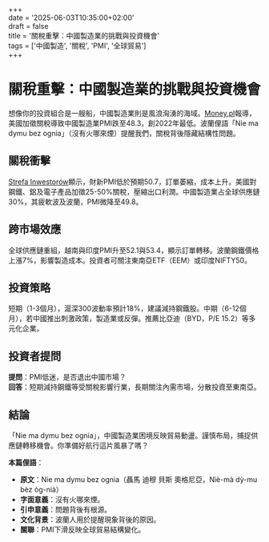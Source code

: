 +++  
date = '2025-06-03T10:35:00+02:00'  
draft = false  
title = '關稅重擊：中國製造業的挑戰與投資機會'  
tags = ['中國製造', '關稅', 'PMI', '全球貿易']  
+++

# 關稅重擊：中國製造業的挑戰與投資機會

想像你的投資組合是一艘船，中國製造業則是風浪洶湧的海域。[Money.pl](https://www.money.pl/gospodarka/najgorszy-wynik-od-2022-tak-cla-uderzyly-w-chinskie-fabryki-7163604677126880a.html)報導，美國加徵關稅導致中國製造業PMI跌至48.3，創2022年最低。波蘭俚語「Nie ma dymu bez ognia」（沒有火哪來煙）提醒我們，關稅背後隱藏結構性問題。

## 關稅衝擊
[Strefa Inwestorów](https://strefainwestorow.pl/wiadomosci/20250603/indeks-pmi-w-chinach-w-przemysle-wg-caixin-w-v-483-pkt-konsensus-507-pkt)顯示，財新PMI低於預期50.7，訂單萎縮，成本上升。美國對鋼鐵、鋁及電子產品加徵25-50%關稅，壓縮出口利潤。中國製造業占全球供應鏈30%，其疲軟波及波蘭，PMI微降至49.8。

## 跨市場效應
全球供應鏈重組，越南與印度PMI升至52.1與53.4，顯示訂單轉移。波蘭鋼鐵價格上漲7%，影響製造成本。投資者可關注東南亞ETF（EEM）或印度NIFTY50。

## 投資策略
短期（1-3個月），滬深300波動率預計18%，建議減持鋼鐵股。中期（6-12個月），若中國推出刺激政策，製造業或反彈。推薦比亞迪（BYD，P/E 15.2）等多元化企業。

## 投資者提問
**提問**：PMI低迷，是否退出中國市場？  
**回答**：短期減持鋼鐵等受關稅影響行業，長期關注內需市場，分散投資至東南亞。

## 結論
「Nie ma dymu bez ognia」，中國製造業困境反映貿易動盪。謹慎布局，捕捉供應鏈轉移機會。你準備好航行這片風暴了嗎？

**本篇俚語**：  
- **原文**：Nie ma dymu bez ognia（聶馬 迪穆 貝斯 奧格尼亞，Niè-mà dỳ-mu bèz òg-nià）  
- **字面意義**：沒有火哪來煙。  
- **引申意義**：問題背後有根源。  
- **文化背景**：波蘭人用於提醒現象背後的原因。  
- **關聯**：PMI下滑反映全球貿易結構變化。

